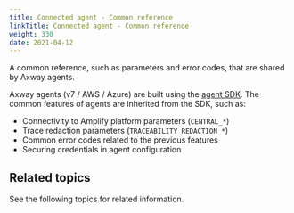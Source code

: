 ```yaml
---
title: Connected agent - Common reference
linkTitle: Connected agent - Common reference
weight: 330
date: 2021-04-12
---
```

A common reference, such as parameters and error codes, that are shared by Axway agents.

Axway agents (v7 / AWS / Azure) are built using the [agent SDK](https://github.com/Axway/agent-sdk). The common features of agents are inherited from the SDK, such as:

* Connectivity to Amplify platform parameters (`CENTRAL_*`)
* Trace redaction parameters (`TRACEABILITY_REDACTION_*`)
* Common error codes related to the previous features
* Securing credentials in agent configuration

## Related topics

See the following topics for related information.
